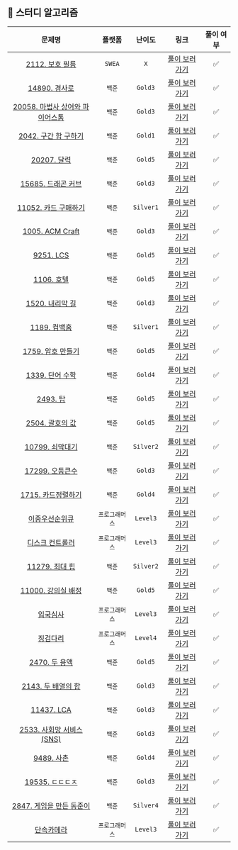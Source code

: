 ## 🐶 스터디 알고리즘

|                                                      문제명                                                      |     플랫폼     |  난이도   |                                     링크                                     | 풀이 여부 |
| :--------------------------------------------------------------------------------------------------------------: | :------------: | :-------: | :--------------------------------------------------------------------------: | :-------: |
| [2112. 보호 필름](https://swexpertacademy.com/main/code/problem/problemDetail.do?contestProbId=AV5V1SYKAaUDFAWu) |     `SWEA`     |    `X`    |               [풀이 보러 가기](./SWEA/2112.%20보호%20필름.py)                |    ✅     |
|                              [14890. 경사로](https://www.acmicpc.net/problem/14890)                              |     `백준`     |  `Gold3`  |            [풀이 보러 가기](./BOJ/Gold/Gold-3/14890.%20경사로.py)            |    ✅     |
|                     [20058. 마법사 상어와 파이어스톰](https://www.acmicpc.net/problem/20058)                     |     `백준`     |  `Gold3`  | [풀이 보러 가기](./BOJ/Gold/Gold-3/20058.%20마법사%20상어와%20파이어스톰.py) |    ✅     |
|                           [2042. 구간 합 구하기](https://www.acmicpc.net/problem/2042)                           |     `백준`     |  `Gold1`  |      [풀이 보러 가기](./BOJ/Gold/Gold-1/2042.%20구간%20합%20구하기.py)       |    ✅     |
|                               [20207. 달력](https://www.acmicpc.net/problem/20207)                               |     `백준`     |  `Gold5`  |             [풀이 보러 가기](./BOJ/Gold/Gold-5/20207.%20달력.py)             |    ✅     |
|                           [15685. 드래곤 커브](https://www.acmicpc.net/problem/15685)                            |     `백준`     |  `Gold3`  |        [풀이 보러 가기](./BOJ/Gold/Gold-3/15685.%20드래곤%20커브.py)         |    ✅     |
|                          [11052. 카드 구매하기](https://www.acmicpc.net/problem/11052)                           |     `백준`     | `Silver1` |     [풀이 보러 가기](./BOJ/Silver/Silver-1/11052.%20카드%20구매하기.py)      |    ✅     |
|                             [1005. ACM Craft](https://www.acmicpc.net/problem/1005)                              |     `백준`     |  `Gold3`  |          [풀이 보러 가기](./BOJ/Gold/Gold-3/1005.%20ACM%20Craft.py)          |    ✅     |
|                                [9251. LCS](https://www.acmicpc.net/problem/9251)                                 |     `백준`     |  `Gold5`  |              [풀이 보러 가기](./BOJ/Gold/Gold-5/9251.%20LCS.py)              |    ✅     |
|                                [1106. 호텔](https://www.acmicpc.net/problem/1106)                                |     `백준`     |  `Gold5`  |             [풀이 보러 가기](./BOJ/Gold/Gold-5/1106.%20호텔.py)              |    ✅     |
|                             [1520. 내리막 길](https://www.acmicpc.net/problem/1520)                              |     `백준`     |  `Gold3`  |          [풀이 보러 가기](./BOJ/Gold/Gold-3/1520.%20내리막%20길.py)          |    ✅     |
|                               [1189. 컴백홈](https://www.acmicpc.net/problem/1189)                               |     `백준`     | `Silver1` |          [풀이 보러 가기](./BOJ/Silver/Silver-1/1189.%20컴백홈.py)           |    ✅     |
|                            [1759. 암호 만들기](https://www.acmicpc.net/problem/1759)                             |     `백준`     |  `Gold5`  |         [풀이 보러 가기](./BOJ/Gold/Gold-5/1759.%20암호%20만들기.py)         |    ✅     |
|                             [1339. 단어 수학](https://www.acmicpc.net/problem/1339)                              |     `백준`     |  `Gold4`  |          [풀이 보러 가기](./BOJ/Gold/Gold-4/1339.%20단어%20수학.py)          |    ✅     |
|                                 [2493. 탑](https://www.acmicpc.net/problem/2493)                                 |     `백준`     |  `Gold5`  |              [풀이 보러 가기](./BOJ/Gold/Gold-5/2493.%20탑.py)               |    ✅     |
|                             [2504. 괄호의 값](https://www.acmicpc.net/problem/2504)                              |     `백준`     |  `Gold5`  |          [풀이 보러 가기](./BOJ/Gold/Gold-5/2504.%20괄호의%20값.py)          |    ✅     |
|                             [10799. 쇠막대기](https://www.acmicpc.net/problem/10799)                             |     `백준`     | `Silver2` |         [풀이 보러 가기](./BOJ/Silver/Silver-2/10799.%20쇠막대기.py)         |    ✅     |
|                             [17299. 오등큰수](https://www.acmicpc.net/problem/17299)                             |     `백준`     |  `Gold3`  |           [풀이 보러 가기](./BOJ/Gold/Gold-3/17299.%20오등큰수.py)           |    ✅     |
|                            [1715. 카드정렬하기](https://www.acmicpc.net/problem/1715)                            |     `백준`     |  `Gold4`  |        [풀이 보러 가기](./BOJ/Gold/Gold-4/1715.%20카드%20정렬하기.js)        |    ✅     |
|                [이중우선순위큐](https://school.programmers.co.kr/learn/courses/30/lessons/42628)                 | `프로그래머스` | `Level3`  |         [풀이 보러 가기](./Programmers/Level%203/이중우선순위큐.js)          |    ✅     |
|                [디스크 컨트롤러](https://school.programmers.co.kr/learn/courses/30/lessons/42627)                | `프로그래머스` | `Level3`  |        [풀이 보러 가기](./Programmers/Level%203/디스크%20컨트롤러.js)        |    ✅     |
|                             [11279. 최대 힙](https://www.acmicpc.net/problem/11279)                              |     `백준`     | `Silver2` |        [풀이 보러 가기](./BOJ/Silver/Silver-2/11279.%20최대%20힙.js)         |    ✅     |
|                           [11000. 강의실 배정](https://www.acmicpc.net/problem/11000)                            |     `백준`     |  `Gold5`  |        [풀이 보러 가기](./BOJ/Gold/Gold-5/11000.%20강의실%20배정.js)         |    ✅     |
|                   [입국심사](https://school.programmers.co.kr/learn/courses/30/lessons/43238)                    | `프로그래머스` | `Level3`  |            [풀이 보러 가기](./Programmers/Level%203/입국심사.js)             |    ✅     |
|                 [징검다리](https://school.programmers.co.kr/learn/courses/30/lessons/43236#qna)                  | `프로그래머스` | `Level4`  |            [풀이 보러 가기](./Programmers/Level%204/징검다리.js)             |    ✅     |
|                              [2470. 두 용액](https://www.acmicpc.net/problem/2470)                               |     `백준`     |  `Gold5`  |           [풀이 보러 가기](./BOJ/Gold/Gold-5/2470.%20두%20용액.py)           |    ✅     |
|                            [2143. 두 배열의 합](https://www.acmicpc.net/problem/2143)                            |     `백준`     |  `Gold3`  |       [풀이 보러 가기](./BOJ/Gold/Gold-3/2143.%20두%20배열의%20합.py)        |    ✅     |
|                               [11437. LCA](https://www.acmicpc.net/problem/11437)                                |     `백준`     |  `Gold3`  |             [풀이 보러 가기](./BOJ/Gold/Gold-3/11437.%20LCA.py)              |    ✅     |
|                         [2533. 사회망 서비스(SNS)](https://www.acmicpc.net/problem/2533)                         |     `백준`     |  `Gold3`  |        [풀이 보러 가기](./BOJ/Gold/Gold-3/2533.%20사회망%20서비스.py)        |    ✅     |
|                                [9489. 사촌](https://www.acmicpc.net/problem/9489)                                |     `백준`     |  `Gold4`  |             [풀이 보러 가기](./BOJ/Gold/Gold-4/9489.%20사촌.py)              |    ✅     |
|                             [19535. ㄷㄷㄷㅈ](https://www.acmicpc.net/problem/19535)                             |     `백준`     |  `Gold3`  |           [풀이 보러 가기](./BOJ/Gold/Gold-3/19535.%20ㄷㄷㄷㅈ.py)           |    ✅     |
|                         [2847. 게임을 만든 동준이](https://www.acmicpc.net/problem/2847)                         |     `백준`     | `Silver4` |  [풀이 보러 가기](./BOJ/Silver/Silver-4/2847.%20게임을%20만든%20동준이.js)   |    ✅     |
|                  [단속카메라](https://school.programmers.co.kr/learn/courses/30/lessons/42884)                   | `프로그래머스` | `Level3`  |           [풀이 보러 가기](./Programmers/Level%203/단속카메라.js)            |    ✅     |
